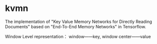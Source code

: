 # kvmn 
The implementation of "Key Value Memory Networks for Directly Reading Documents" based on "End-To-End Memory Networks" in Tensorflow.

Window Level representation： window——key, window center——value
